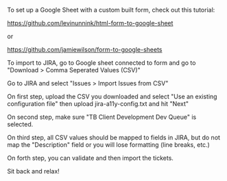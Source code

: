 To set up a Google Sheet with a custom built form, check out this tutorial: 

https://github.com/levinunnink/html-form-to-google-sheet

or 

https://github.com/jamiewilson/form-to-google-sheets

To import to JIRA, go to Google sheet connected to form and go to "Download > Comma Seperated Values (CSV)"

Go to JIRA and select "Issues > Import Issues from CSV"

On first step, upload the CSV you downloaded and select "Use an existing configuration file" then upload jira-a11y-config.txt and hit "Next"

On second step, make sure "TB Client Development Dev Queue" is selected.

On third step, all CSV values should be mapped to fields in JIRA, but do not map the "Description" field or you will lose formatting (line breaks, etc.)

On forth step, you can validate and then import the tickets. 

Sit back and relax! 
